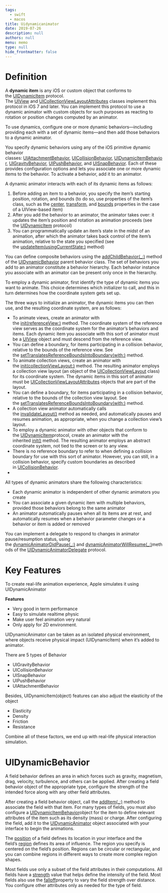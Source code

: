 ```yaml
---
tags: 
  - swift
  - macos
title: Uidynamicanimator
date: 2019-07-26
description: null
authors: null
menu: memo
type: null
hide_frontmatter: false
---
```


# Definition
A **dynamic item** is any iOS or custom object that conforms to the [UIDynamicItem](https://developer.apple.com/documentation/uikit/uidynamicitem) protocol. The [UIView](https://developer.apple.com/documentation/uikit/uiview) and [UICollectionViewLayoutAttributes](https://developer.apple.com/documentation/uikit/uicollectionviewlayoutattributes) classes implement this protocol in iOS 7 and later. You can implement this protocol to use a dynamic animator with custom objects for such purposes as reacting to rotation or position changes computed by an animator.

To use dynamics, configure one or more dynamic behaviors—including providing each with a set of dynamic items—and then add those behaviors to a dynamic animator.

You specify dynamic behaviors using any of the iOS primitive dynamic behavior classes: [UIAttachmentBehavior](https://developer.apple.com/documentation/uikit/uiattachmentbehavior), [UICollisionBehavior](https://developer.apple.com/documentation/uikit/uicollisionbehavior), [UIDynamicItemBehavior](https://developer.apple.com/documentation/uikit/uidynamicitembehavior), [UIGravityBehavior](https://developer.apple.com/documentation/uikit/uigravitybehavior), [UIPushBehavior](https://developer.apple.com/documentation/uikit/uipushbehavior), and [UISnapBehavior](https://developer.apple.com/documentation/uikit/uisnapbehavior). Each of these provides configuration options and lets you associate one or more dynamic items to the behavior. To activate a behavior, add it to an animator.

A dynamic animator interacts with each of its dynamic items as follows:

1. Before adding an item to a behavior, you specify the item’s starting position, rotation, and bounds (to do so, use properties of the item’s class, such as the [center](https://developer.apple.com/documentation/uikit/uiview/1622627-center), [transform](https://developer.apple.com/documentation/uikit/uiview/1622459-transform), and [bounds](https://developer.apple.com/documentation/uikit/uiview/1622580-bounds) properties in the case of a UIView-based item)
1. After you add the behavior to an animator, the animator takes over: it updates the item’s position and rotation as animation proceeds (see the [UIDynamicItem](https://developer.apple.com/documentation/uikit/uidynamicitem) protocol)
1. You can programmatically update an item’s state in the midst of an animation, after which the animator takes back control of the item’s animation, relative to the state you specified (see the [updateItem(usingCurrentState:)](https://developer.apple.com/documentation/uikit/uidynamicanimator/1621190-updateitem) method)

You can define composite behaviors using the [addChildBehavior(_:)](https://developer.apple.com/documentation/uikit/uidynamicbehavior/1618496-addchildbehavior) method of the [UIDynamicBehavior](https://developer.apple.com/documentation/uikit/uidynamicbehavior) parent behavior class. The set of behaviors you add to an animator constitute a behavior hierarchy. Each behavior instance you associate with an animator can be present only once in the hierarchy.

To employ a dynamic animator, first identify the type of dynamic items you want to animate. This choice determines which initializer to call, and this in turn determines how the coordinate system gets set up.

The three ways to initialize an animator, the dynamic items you can then use, and the resulting coordinate system, are as follows:

* To animate views, create an animator with the [init(referenceView:)](https://developer.apple.com/documentation/uikit/uidynamicanimator/1621203-init) method. The coordinate system of the reference view serves as the coordinate system for the animator’s behaviors and items. Each dynamic item you associate with this sort of animator must be a [UIView](https://developer.apple.com/documentation/uikit/uiview) object and must descend from the reference view.
* You can define a boundary, for items participating in a collision behavior, relative to the bounds of the reference view. See the [setTranslatesReferenceBoundsIntoBoundary(with:)](https://developer.apple.com/documentation/uikit/uicollisionbehavior/1624818-settranslatesreferenceboundsinto) method.
* To animate collection views, create an animator with the [init(collectionViewLayout:)](https://developer.apple.com/documentation/uikit/uidynamicanimator/1621196-init) method. The resulting animator employs a collection view layout (an object of the [UICollectionViewLayout](https://developer.apple.com/documentation/uikit/uicollectionviewlayout) class) for its coordinate system. The dynamic items in this sort of animator must be [UICollectionViewLayoutAttributes](https://developer.apple.com/documentation/uikit/uicollectionviewlayoutattributes) objects that are part of the layout.
* You can define a boundary, for items participating in a collision behavior, relative to the bounds of the collection view layout. See the [setTranslatesReferenceBoundsIntoBoundary(with:)](https://developer.apple.com/documentation/uikit/uicollisionbehavior/1624818-settranslatesreferenceboundsinto) method.
* A collection view animator automatically calls the [invalidateLayout()](https://developer.apple.com/documentation/uikit/uicollectionviewlayout/1617728-invalidatelayout) method as needed, and automatically pauses and resumes animation, as appropriate, when you change a collection view’s layout.
* To employ a dynamic animator with other objects that conform to the [UIDynamicItem](https://developer.apple.com/documentation/uikit/uidynamicitem)protocol, create an animator with the inherited [init()](https://developer.apple.com/documentation/objectivec/nsobject/1418641-init) method. The resulting animator employs an abstract coordinate system, not tied to the screen or to any view.
* There is no reference boundary to refer to when defining a collision boundary for use with this sort of animator. However, you can still, in a collision behavior, specify custom boundaries as described in [UICollisionBehavior](https://developer.apple.com/documentation/uikit/uicollisionbehavior).
* 

All types of dynamic animators share the following characteristics:

* Each dynamic animator is independent of other dynamic animators you create
* You can associate a given dynamic item with multiple behaviors, provided those behaviors belong to the same animator
* An animator automatically pauses when all its items are at rest, and automatically resumes when a behavior parameter changes or a behavior or item is added or removed

You can implement a delegate to respond to changes in animator pause/resumption status, using the [dynamicAnimatorDidPause(_:)](https://developer.apple.com/documentation/uikit/uidynamicanimatordelegate/1621193-dynamicanimatordidpause) and [dynamicAnimatorWillResume(_:)](https://developer.apple.com/documentation/uikit/uidynamicanimatordelegate/1621188-dynamicanimatorwillresume)methods of the [UIDynamicAnimatorDelegate](https://developer.apple.com/documentation/uikit/uidynamicanimatordelegate) protocol.

# Key Features
To create real-life animation experience, Apple simulates it using UIDynamicAnimator

**Features**

* Very good in term performance
* Easy to simulate realtime physic
* Make user feel animation very natural
* Only apply for 2D environment.

UIDynamicAnimator can be taken as an isolated physical environment, where objects receive physical impact (UIDynamicItem) when it’s added to animator.

There are 5 types of Behavior

* UIGravityBehavior
* UICollisionBehavior
* UISnapBehavior
* UIPushBehavior
* UIAttachmentBehavior

Besides, UIDynamicItem(object) features can also adjust the elasticity of the object

* Elasticity
* Density
* Friction
* Resistance

Combine all of these factors, we end up with real-life physical interaction simulation.

# **UIDynamicBehavior**
A field behavior defines an area in which forces such as gravity, magnetism, drag, velocity, turbulence, and others can be applied. After creating a field behavior object of the appropriate type, configure the strength of the intended force along with any other field attributes.

After creating a field behavior object, call the [addItem(_:)](https://developer.apple.com/documentation/uikit/uifieldbehavior/1624996-additem) method to associate the field with that item. For many types of fields, you must also configure a [UIDynamicItemBehavior](https://developer.apple.com/documentation/uikit/uidynamicitembehavior)object for the item to define relevant attributes of the item such as its density (mass) or charge. After configuring the field, add it to the [UIDynamicAnimator](https://developer.apple.com/documentation/uikit/uidynamicanimator) object associated with your interface to begin the animations.

The [position](https://developer.apple.com/documentation/uikit/uifieldbehavior/1625003-position) of a field defines its location in your interface and the field’s [region](https://developer.apple.com/documentation/uikit/uifieldbehavior/1625005-region) defines its area of influence. The region you specify is centered on the field’s position. Regions can be circular or rectangular, and you can combine regions in different ways to create more complex region shapes.

Most fields use only a subset of the field attributes in their computations. All fields have a [strength](https://developer.apple.com/documentation/uikit/uifieldbehavior/1624997-strength) value that helps define the intensity of the field. Most fields also use the [falloff](https://developer.apple.com/documentation/uikit/uifieldbehavior/1624988-falloff)property to vary the field strength over distance. You configure other attributes only as needed for the type of field.
